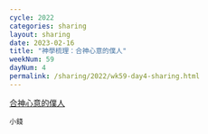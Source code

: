 ```yaml
---
cycle: 2022
categories: sharing
layout: sharing
date: 2023-02-16
title: "神學梳理：合神心意的僕人"
weekNum: 59
dayNum: 4
permalink: /sharing/2022/wk59-day4-sharing.html
---
```


[合神心意的僕人](https://eccseattle.github.io/media/sharing/2022/wk059/2023-02-16-bin.m4a)

`小錢`

